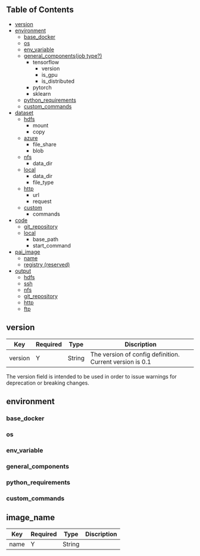 
## Table of Contents
- [version](#version)
- [environment](#environment)
  - [base_docker](#base_docker)
  - [os](#os)
  - [env_variable](#env_variable)
  - [general_components(job type?)](#general_components)
    - tensorflow
      - version
      - is_gpu
      - is_distributed
    - pytorch
    - sklearn
  - [python_requirements](#python_requirements)
  - [custom_commands](#custom_commands)
- [dataset]()
  - [hdfs]()
    - mount
    - copy
  - [azure]()
    - file_share
    - blob
  - [nfs]()
    - data_dir
  - [local]()
    - data_dir
    - file_type
  - [http]()
    - url
    - request
  - [custom]()
    - commands
- [code]()
  - [git_repository]()
  - [local]()
    - base_path
    - start_command
- [pai_image]()
  - [name](#name)
  - [registry (reserved)](#registry)
- [output]()
  - [hdfs]()
  - [ssh]()
  - [nfs]()
  - [git_repository]()
  - [http]()
  - [ftp]()


## version

| Key     | Required | Type   | Discription                                              |
|---------|----------|--------|----------------------------------------------------------|
| version | Y        | String | The version of config definition. Current version is 0.1 |

The version field is intended to be used in order to issue warnings for deprecation or breaking changes.

## environment

### base_docker
### os
### env_variable
### general_components
### python_requirements 
### custom_commands



## image_name

| Key     | Required | Type   | Discription                                              |
|---------|---------|--------|----------------------------------------------------------|
| name    | Y        | String |  |